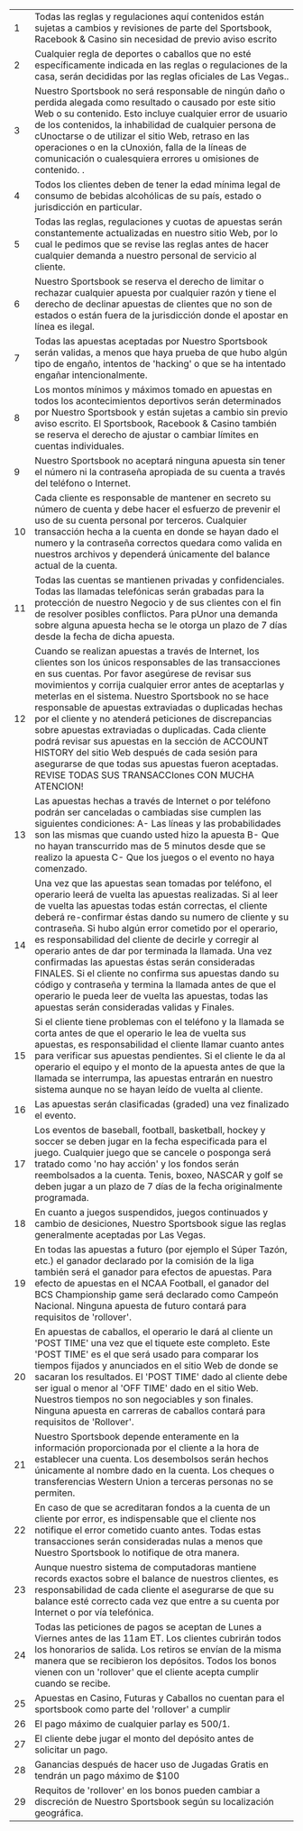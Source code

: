 <table class="terminos">
<tbody>
<tr><td> 1 </td>
<td>Todas las reglas y regulaciones aquí contenidos están sujetas a cambios y revisiones de parte del Sportsbook, Racebook &amp; Casino sin necesidad de previo aviso escrito</td>
</tr><tr><td> 2 </td>
<td>Cualquier regla de deportes o caballos que no esté específicamente indicada en las reglas o regulaciones de la casa, serán decididas por las reglas oficiales de Las Vegas..</td>
</tr><tr><td> 3 </td>
<td>Nuestro Sportsbook no será responsable de ningún daño o perdida alegada como resultado o causado por este sitio Web o su contenido. Esto incluye cualquier error de usuario de los contenidos, la inhabilidad de cualquier persona de cUnoctarse o de utilizar el sitio Web, retraso en las operaciones o en la cUnoxión, falla de la líneas de comunicación o cualesquiera errores u omisiones de contenido. .</td>
</tr><tr><td> 4 </td>
<td>Todos los clientes deben de tener la edad mínima legal de consumo de bebidas alcohólicas de su país, estado o jurisdicción en particular.</td>
</tr><tr><td> 5 </td>
<td>Todas las reglas, regulaciones y cuotas de apuestas serán constantemente actualizadas en nuestro sitio Web, por lo cual le pedimos que se revise las reglas antes de hacer cualquier demanda a nuestro personal de servicio al cliente.</td>
</tr><tr><td> 6 </td>
<td>Nuestro Sportsbook se reserva el derecho de limitar o rechazar cualquier apuesta por cualquier razón y tiene el derecho de declinar apuestas de clientes que no son de estados o están fuera de la jurisdicción donde el apostar en línea es ilegal.</td>
</tr><tr><td> 7 </td>
<td>Todas las apuestas aceptadas por Nuestro Sportsbook serán validas, a menos que haya prueba de que hubo algún tipo de engaño, intentos de 'hacking' o que se ha intentado engañar intencionalmente.</td>
</tr><tr><td> 8 </td>
<td>Los montos mínimos y máximos tomado en apuestas en todos los acontecimientos deportivos serán determinados por Nuestro Sportsbook y están sujetas a cambio sin previo aviso escrito. El Sportsbook, Racebook &amp; Casino también se reserva el derecho de ajustar o cambiar límites en cuentas individuales.</td>
</tr><tr><td> 9 </td>
<td>Nuestro Sportsbook no aceptará ninguna apuesta sin tener el número ni la contraseña apropiada de su cuenta a través del teléfono o Internet.</td>
</tr><tr><td> 10 </td>
<td>Cada cliente es responsable de mantener en secreto su número de cuenta y debe hacer el esfuerzo de prevenir el uso de su cuenta personal por terceros. Cualquier transacción hecha a la cuenta en donde se hayan dado el numero y la contraseña correctos quedara como valida en nuestros archivos y dependerá únicamente del balance actual de la cuenta.</td>
</tr><tr><td> 11 </td>
<td>Todas las cuentas se mantienen privadas y confidenciales. Todas las llamadas telefónicas serán grabadas para la protección de nuestro Negocio y de sus clientes con el fin de resolver posibles conflictos. Para pUnor una demanda sobre alguna apuesta hecha se le otorga un plazo de 7 días desde la fecha de dicha apuesta.</td>
</tr><tr><td> 12 </td>
<td>Cuando se realizan apuestas a través de Internet, los clientes son los únicos responsables de las transacciones en sus cuentas. Por favor asegúrese de revisar sus movimientos y corrija cualquier error antes de aceptarlas y meterlas en el sistema. Nuestro Sportsbook no se hace responsable de apuestas extraviadas o duplicadas hechas por el cliente y no atenderá peticiones de discrepancias sobre apuestas extraviadas o duplicadas. Cada cliente podrá revisar sus apuestas en la sección de ACCOUNT HISTORY del sitio Web después de cada sesión para asegurarse de que todas sus apuestas fueron aceptadas. REVISE TODAS SUS TRANSACCIones CON MUCHA ATENCION!</td>
</tr><tr><td> 13 </td>
<td>Las apuestas hechas a través de Internet o por teléfono podrán ser canceladas o cambiadas sise cumplen las siguientes condiciones: A- Las líneas y las probabilidades son las mismas que cuando usted hizo la apuesta B- Que no hayan transcurrido mas de 5 minutos desde que se realizo la apuesta C- Que los juegos o el evento no haya comenzado.</td>
</tr><tr><td> 14 </td>
<td>Una vez que las apuestas sean tomadas por teléfono, el operario leerá de vuelta las apuestas realizadas. Si al leer de vuelta las apuestas todas están correctas, el cliente deberá re-confirmar éstas dando su numero de cliente y su contraseña. Si hubo algún error cometido por el operario, es responsabilidad del cliente de decirle y corregir al operario antes de dar por terminada la llamada. Una vez confirmadas las apuestas éstas serán consideradas FINALES. Si el cliente no confirma sus apuestas dando su código y contraseña y termina la llamada antes de que el operario le pueda leer de vuelta las apuestas, todas las apuestas serán consideradas validas y Finales.</td>
</tr><tr><td> 15 </td>
<td>Si el cliente tiene problemas con el teléfono y la llamada se corta antes de que el operario le lea de vuelta sus apuestas, es responsabilidad el cliente llamar cuanto antes para verificar sus apuestas pendientes. Si el cliente le da al operario el equipo y el monto de la apuesta antes de que la llamada se interrumpa, las apuestas entrarán en nuestro sistema aunque no se hayan leído de vuelta al cliente.</td>
</tr><tr><td> 16 </td>
<td>Las apuestas serán clasificadas (graded) una vez finalizado el evento.</td>
</tr><tr><td> 17 </td>
<td>Los eventos de baseball, football, basketball, hockey y soccer se deben jugar en la fecha especificada para el juego. Cualquier juego que se cancele o posponga será tratado como 'no hay acción' y los fondos serán reembolsados a la cuenta. Tenis, boxeo, NASCAR y golf se deben jugar a un plazo de 7 días de la fecha originalmente programada.</td>
</tr><tr><td> 18 </td>
<td>En cuanto a juegos suspendidos, juegos continuados y cambio de desiciones, Nuestro Sportsbook sigue las reglas generalmente aceptadas por Las Vegas.</td>
</tr><tr><td> 19 </td>
<td>En todas las apuestas a futuro (por ejemplo el Súper Tazón, etc.) el ganador declarado por la comisión de la liga también será el ganador para efectos de apuestas. Para efecto de apuestas en el NCAA Football, el ganador del BCS Championship game será declarado como Campeón Nacional. Ninguna apuesta de futuro contará para requisitos de 'rollover'.</td>
</tr><tr><td> 20 </td>
<td>En apuestas de caballos, el operario le dará al cliente un 'POST TIME' una vez que el tiquete este completo. Este 'POST TIME' es el que será usado para comparar los tiempos fijados y anunciados en el sitio Web de donde se sacaran los resultados. El 'POST TIME' dado al cliente debe ser igual o menor al 'OFF TIME' dado en el sitio Web. Nuestros tiempos no son negociables y son finales. Ninguna apuesta en carreras de caballos contará para requisitos de 'Rollover'.</td>
</tr><tr><td> 21 </td>
<td>Nuestro Sportsbook depende enteramente en la información proporcionada por el cliente a la hora de establecer una cuenta. Los desembolsos serán hechos únicamente al nombre dado en la cuenta. Los cheques o transferencias Western Union a terceras personas no se permiten.</td>
</tr><tr><td> 22 </td>
<td>En caso de que se acreditaran fondos a la cuenta de un cliente por error, es indispensable que el cliente nos notifique el error cometido cuanto antes. Todas estas transacciones serán consideradas nulas a menos que Nuestro Sportsbook lo notifique de otra manera.</td>
</tr><tr><td> 23 </td>
<td>Aunque nuestro sistema de computadoras mantiene records exactos sobre el balance de nuestros clientes, es responsabilidad de cada cliente el asegurarse de que su balance esté correcto cada vez que entre a su cuenta por Internet o por vía telefónica.</td>
</tr><tr><td> 24 </td>
<td>Todas las peticiones de pagos se aceptan de Lunes a Viernes antes de las 11am ET. Los clientes cubrirán todos los honorarios de salida. Los retiros se envían de la misma manera que se recibieron los depósitos. Todos los bonos vienen con un 'rollover' que el cliente acepta cumplir cuando se recibe.</td>
</tr><tr><td> 25 </td>
<td>Apuestas en Casino, Futuras y Caballos no cuentan para el sportsbook como parte del 'rollover' a cumplir</td>
</tr><tr><td> 26 </td>
<td>El pago máximo de cualquier parlay es 500/1.</td>
</tr><tr><td> 27 </td>
<td>El cliente debe jugar el monto del depósito antes de solicitar un pago.</td>
</tr><tr><td> 28 </td>
<td>Ganancias después de hacer uso de Jugadas Gratis en tendrán un pago máximo de $100</td>
</tr><tr><td> 29 </td>
<td>Requitos de 'rollover' en los bonos pueden cambiar a discreción de Nuestro Sportsbook según su localización geográfica. </td>
</tr></tbody></table>